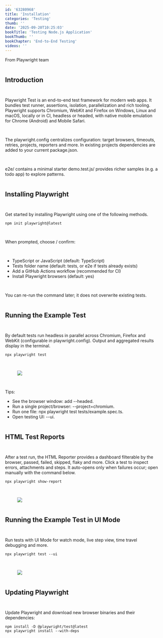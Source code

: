 ```yaml
---
id: '63280968'
title: 'Installation'
categories: 'Testing'
thumb: ''
date: '2025-09-20T10:25:03'
bookTitle: 'Testing Node.js Application'
bookThumb: ''
bookChapter: 'End-to-End Testing'
videos: ''
---
```

<p>From Playwright team</p><p>&nbsp;</p><p><span style="font-size:21px;"><strong>Introduction</strong></span></p><p>&nbsp;</p><p>Playwright Test is an end-to-end test framework for modern web apps. It bundles test runner, assertions, isolation, parallelization and rich tooling. Playwright supports Chromium, WebKit and Firefox on Windows, Linux and macOS, locally or in CI, headless or headed, with native mobile emulation for Chrome (Android) and Mobile Safari.</p><p>&nbsp;</p><p>The playwright.config centralizes configuration: target browsers, timeouts, retries, projects, reporters and more. In existing projects dependencies are added to your current package.json.</p><p>&nbsp;</p><p>e2e/ contains a minimal starter demo.test.js/ provides richer samples (e.g. a todo app) to explore patterns.</p><p>&nbsp;</p><p><span style="font-size:21px;"><strong>Installing Playwright</strong></span></p><p>&nbsp;</p><p>Get started by installing Playwright using one of the following methods.</p><pre><code>npm init playwright@latest</code></pre><p>&nbsp;</p><p>When prompted, choose / confirm:</p><p>&nbsp;</p><ul><li>TypeScript or JavaScript (default: TypeScript)</li><li>Tests folder name (default: tests, or e2e if tests already exists)</li><li>Add a GitHub Actions workflow (recommended for CI)</li><li>Install Playwright browsers (default: yes)</li></ul><p>&nbsp;</p><p>You can re-run the command later; it does not overwrite existing tests.</p><p>&nbsp;</p><p><span style="font-size:21px;"><strong>Running the Example Test</strong></span></p><p>&nbsp;</p><p>By default tests run headless in parallel across Chromium, Firefox and WebKit (configurable in playwright.config). Output and aggregated results display in the terminal.</p><pre><code>npx playwright test</code></pre><p>&nbsp;</p><figure class="image"><img src="https://playwright.dev/assets/ideal-img/run-tests-cli.cb81eb2.1724.png"></figure><p>&nbsp;</p><p>Tips:</p><ul><li>See the browser window: add --headed.</li><li>Run a single project/browser: --project=chromium.</li><li>Run one file: npx playwright test tests/example.spec.ts.</li><li>Open testing UI: --ui.</li></ul><p>&nbsp;</p><p><span style="font-size:21px;"><strong>HTML Test Reports</strong></span></p><p>&nbsp;</p><p>After a test run, the HTML Reporter provides a dashboard filterable by the browser, passed, failed, skipped, flaky and more. Click a test to inspect errors, attachments and steps. It auto-opens only when failures occur; open manually with the command below.</p><pre><code>npx playwright show-report</code></pre><p>&nbsp;</p><figure class="image"><img src="https://playwright.dev/assets/ideal-img/html-report-basic.8565dcb.4032.png"></figure><p>&nbsp;</p><p><span style="font-size:21px;"><strong>Running the Example Test in UI Mode</strong></span></p><p>&nbsp;</p><p>Run tests with UI Mode for watch mode, live step view, time travel debugging and more.</p><pre><code>npx playwright test --ui</code></pre><p>&nbsp;</p><figure class="image"><img src="https://playwright.dev/assets/ideal-img/ui-mode.4e54d6b.3598.png"></figure><p>&nbsp;</p><p><span style="font-size:21px;"><strong>Updating Playwright</strong></span></p><p>&nbsp;</p><p>Update Playwright and download new browser binaries and their dependencies:</p><pre><code>npm install -D @playwright/test@latest
npx playwright install --with-deps</code></pre>